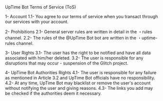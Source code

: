 UpTime Bot Terms of Service (ToS)

1- Account
1.1- You agree to our terms of service when you transact through our services with your account.


2- Prohibitions
2.1- General server rules are written in detail in the ・rules channel.
2.2- The rules of the @UpTime Bot bot are written in the ・uptime-rules channel.

  3- User Rights
3.1- The user has the right to be notified and have all data associated with him/her deleted.
3.2- The user is responsible for any disruptions that may occur - suspension of the Glitch project.

4- UpTime Bot Authorities Rights
4.1- The user is responsible for any failure as mentioned in Article 3.2 and UpTime Bot officials have no responsibility.
4.2- At any time, UpTime Bot may blacklist or remove the user's account without notifying the user and giving reasons.
4.3- The links you add may be checked if the authorities deem it necessary.
